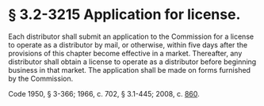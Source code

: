 # § 3.2-3215 Application for license.

<p>Each distributor shall submit an application to the Commission for a license to operate as a distributor by mail, or otherwise, within five days after the provisions of this chapter become effective in a market. Thereafter, any distributor shall obtain a license to operate as a distributor before beginning business in that market. The application shall be made on forms furnished by the Commission.</p><p>Code 1950, § 3-366; 1966, c. 702, § 3.1-445; 2008, c. <a href='http://lis.virginia.gov/cgi-bin/legp604.exe?081+ful+CHAP0860'>860</a>.</p>